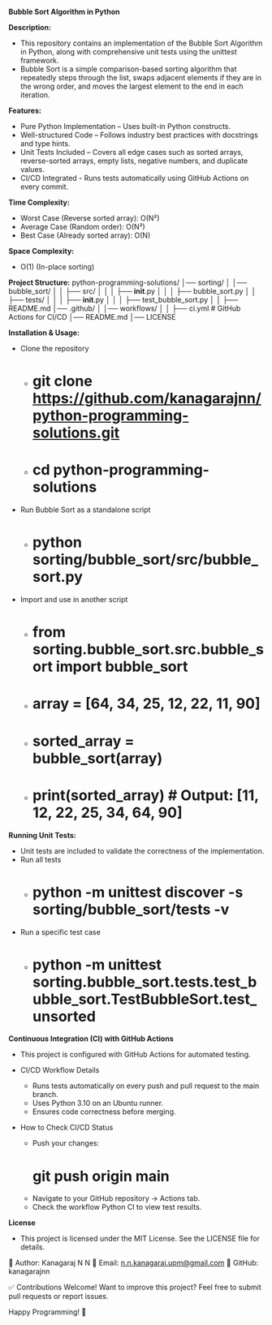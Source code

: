 **Bubble Sort Algorithm in Python**

**Description:**
  - This repository contains an implementation of the Bubble Sort Algorithm in Python, along with comprehensive unit tests using the unittest framework.
  - Bubble Sort is a simple comparison-based sorting algorithm that repeatedly steps through the list, swaps adjacent elements if they are in the wrong order, and moves the largest element to the end in each iteration.

**Features:**
  - Pure Python Implementation
        – Uses built-in Python constructs.
  - Well-structured Code
        – Follows industry best practices with docstrings and type hints.
  - Unit Tests Included
        – Covers all edge cases such as sorted arrays, reverse-sorted arrays, empty lists, negative numbers, and duplicate values.
  - CI/CD Integrated
        - Runs tests automatically using GitHub Actions on every commit.

**Time Complexity:**
  - Worst Case (Reverse sorted array):	O(N²)
  - Average Case (Random order):	O(N²)
  - Best Case (Already sorted array):	O(N)

**Space Complexity:** 
  - O(1) (In-place sorting)

**Project Structure:**
    python-programming-solutions/
    │── sorting/
    │   │── bubble_sort/
    │   │   ├── src/
    │   │   │   ├── __init__.py
    │   │   │   ├── bubble_sort.py
    │   │   ├── tests/
    │   │   │   ├── __init__.py
    │   │   │   ├── test_bubble_sort.py
    │   │   ├── README.md
    │── .github/
    │   │── workflows/
    │   │   ├── ci.yml  # GitHub Actions for CI/CD
    │── README.md
    │── LICENSE

**Installation & Usage:**
  - Clone the repository
      - # git clone https://github.com/kanagarajnn/python-programming-solutions.git
      - # cd python-programming-solutions
  - Run Bubble Sort as a standalone script
      - # python sorting/bubble_sort/src/bubble_sort.py
  - Import and use in another script
      - # from sorting.bubble_sort.src.bubble_sort import bubble_sort
      - # array = [64, 34, 25, 12, 22, 11, 90]
      - # sorted_array = bubble_sort(array)
      - # print(sorted_array)  # Output: [11, 12, 22, 25, 34, 64, 90]

**Running Unit Tests:**
  - Unit tests are included to validate the correctness of the implementation.
  - Run all tests
      - # python -m unittest discover -s sorting/bubble_sort/tests -v
  - Run a specific test case
      - # python -m unittest sorting.bubble_sort.tests.test_bubble_sort.TestBubbleSort.test_unsorted

**Continuous Integration (CI) with GitHub Actions**
  - This project is configured with GitHub Actions for automated testing.

  - CI/CD Workflow Details
      - Runs tests automatically on every push and pull request to the main branch.
      - Uses Python 3.10 on an Ubuntu runner.
      - Ensures code correctness before merging.

  - How to Check CI/CD Status
      - Push your changes:
        # git push origin main
      - Navigate to your GitHub repository → Actions tab.
      - Check the workflow Python CI to view test results.

**License**
  - This project is licensed under the MIT License. See the LICENSE file for details.


👤 Author: Kanagaraj N N
📧 Email: n.n.kanagaraj.upm@gmail.com
🔗 GitHub: kanagarajnn

✅ Contributions Welcome!
Want to improve this project? Feel free to submit pull requests or report issues.

Happy Programming! 🚀

